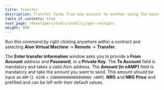 ```yaml
---
title: Transfer
description: Transfer funds from one account to another using the Aion4j plugin for IntelliJ. This function is only available through a remote node.
table_of_contents: true
next_page: /developers/tools/intellij/get-receipts
weight: 900
---
```


Run this command by right clicking anywhere within a contract and selecting **Aion Virtual Machine** → **Remote** → **Transfer**.

The **Enter transfer information** window asks you to provide a **From Account** address and **Password**, or a **Private Key**. The **To Account** field is mandatory and takes a valid Aion address. The **Amount (in nAMP)** field is mandatory and take the amount you want to send. This amount should be input as `AMP` (`1 AION` = `1000000000000000000 nAMP`). **NRG** and **NRG Price** and prefilled and can be left with their default values.
